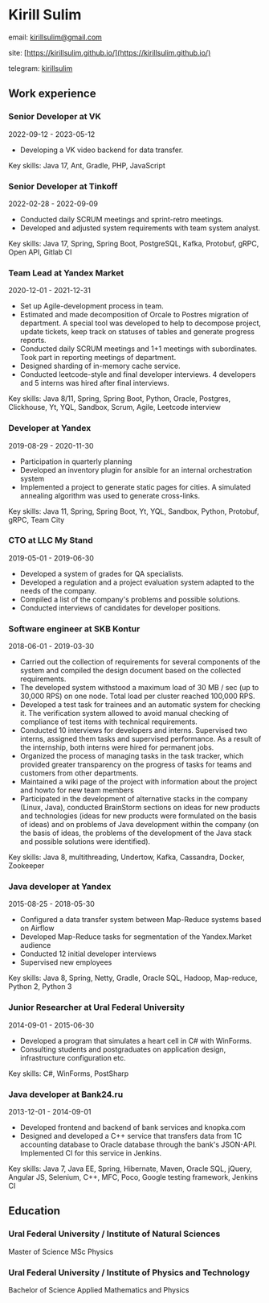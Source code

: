 # Kirill Sulim


email: [kirillsulim@gmail.com](mailto:kirillsulim@gmail.com)



site: [https://kirillsulim.github.io/](https://kirillsulim.github.io/)



telegram: [kirillsulim](https://t.me/kirillsulim)


## Work experience



### Senior Developer at VK
2022-09-12 - 2023-05-12
- Developing a VK video backend for data transfer.



Key skills: Java 17, Ant, Gradle, PHP, JavaScript




### Senior Developer at Tinkoff
2022-02-28 - 2022-09-09
- Conducted daily SCRUM meetings and sprint-retro meetings.
- Developed and adjusted system requirements with team system analyst.



Key skills: Java 17, Spring, Spring Boot, PostgreSQL, Kafka, Protobuf, gRPC, Open API, Gitlab CI




### Team Lead at Yandex Market
2020-12-01 - 2021-12-31
- Set up Agile-development process in team.
- Estimated and made decomposition of Orcale to Postres migration of department. A special tool was developed to  help to decompose project, update tickets, keep track on statuses of tables and generate progress reports.
- Conducted daily SCRUM meetings and 1+1 meetings with subordinates. Took part in reporting meetings of department.
- Designed sharding of in-memory cache service.
- Conducted leetcode-style and final developer interviews.  4 developers and 5 interns was hired after final interviews.



Key skills: Java 8/11, Spring, Spring Boot, Python, Oracle, Postgres, Clickhouse, Yt, YQL, Sandbox, Scrum, Agile, Leetcode interview




### Developer at Yandex
2019-08-29 - 2020-11-30
- Participation in quarterly planning
- Developed an inventory plugin for ansible for an internal orchestration system
- Implemented a project to generate static pages for cities.  A simulated annealing algorithm was used to generate cross-links.



Key skills: Java 11, Spring, Spring Boot, Yt, YQL, Sandbox, Python, Protobuf, gRPC, Team City




### CTO at LLC My Stand
2019-05-01 - 2019-06-30
- Developed a system of grades for QA specialists.
- Developed a regulation and a project evaluation system adapted to the needs of the company.
- Compiled a list of the company's problems and possible solutions.
- Conducted interviews of candidates for developer positions.






### Software engineer at SKB Kontur
2018-06-01 - 2019-03-30
- Carried out the collection of requirements for several components of the system and compiled the  design document based on the collected requirements.
- The developed system withstood a maximum load of 30 MB / sec (up to 30,000 RPS) on one node.  Total load per cluster reached 100,000 RPS.
- Developed a test task for trainees and an automatic system for checking it. The verification system allowed  to avoid manual checking of compliance of test items with technical requirements.
- Conducted 10 interviews for developers and interns. Supervised two interns, assigned them tasks and supervised  performance. As a result of the internship, both interns were hired for permanent jobs.
- Organized the process of managing tasks in the task tracker, which provided greater transparency on the progress  of tasks for teams and customers from other departments.
- Maintained a wiki page of the project with information about the project and howto for new team members
- Participated in the development of alternative stacks in the company (Linux, Java), conducted BrainStorm sections  on ideas for new products and technologies (ideas for new products were formulated on the basis of ideas) and  on problems of Java development within the company (on the basis of ideas, the problems of the development of  the Java stack and possible solutions were identified).



Key skills: Java 8, multithreading, Undertow, Kafka, Cassandra, Docker, Zookeeper




### Java developer at Yandex
2015-08-25 - 2018-05-30
- Configured a data transfer system between Map-Reduce systems based on Airflow
- Developed Map-Reduce tasks for segmentation of the Yandex.Market audience
- Conducted 12 initial developer interviews
- Supervised new employees



Key skills: Java 8, Spring, Netty, Gradle, Oracle SQL, Hadoop, Map-reduce, Python 2, Python 3




### Junior Researcher at Ural Federal University
2014-09-01 - 2015-06-30
- Developed a program that simulates a heart cell in C# with WinForms.
- Consulting students and postgraduates on application design, infrastructure configuration etc.



Key skills: C#, WinForms, PostSharp




### Java developer at Bank24.ru
2013-12-01 - 2014-09-01
- Developed frontend and backend of bank services and knopka.com
- Designed and developed a C++ service that transfers data from 1С accounting database to Oracle database through  the bank's JSON-API. Implemented CI for this service in Jenkins.



Key skills: Java 7, Java EE, Spring, Hibernate, Maven, Oracle SQL, jQuery, Angular JS, Selenium, C++, MFC, Poco, Google testing framework, Jenkins CI




## Education


### Ural Federal University / Institute of Natural Sciences
Master of Science MSc Physics

### Ural Federal University / Institute of Physics and Technology
Bachelor of Science Applied Mathematics and Physics
